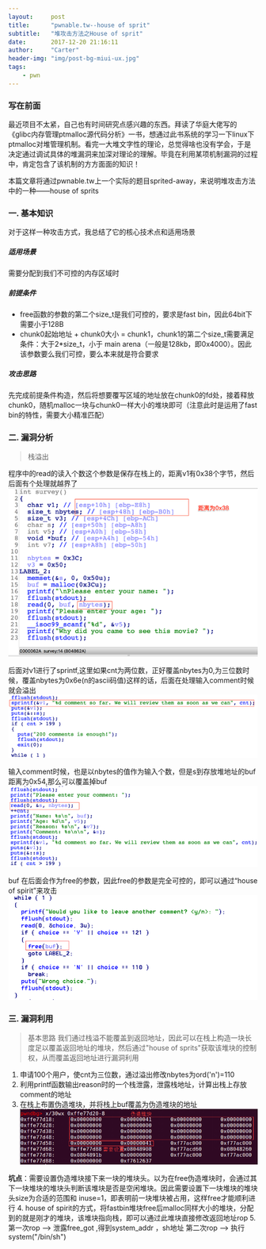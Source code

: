 ```yaml
---
layout:     post
title:      "pwnable.tw--house of sprit"
subtitle:   "堆攻击方法之House of sprit"
date:       2017-12-20 21:16:11
author:     "Carter"
header-img: "img/post-bg-miui-ux.jpg"
tags:
    - pwn
---
```


### 写在前面

最近项目不太紧，自己也有时间研究点感兴趣的东西。拜读了华庭大佬写的《glibc内存管理ptmalloc源代码分析》一书，想通过此书系统的学习一下linux下ptmalloc对堆管理机制。看完一大堆文字性的理论，总觉得啥也没有学会，于是决定通过调试具体的堆漏洞来加深对理论的理解。毕竟在利用某项机制漏洞的过程中，肯定包含了该机制的方方面面的知识！

本篇文章将通过pwnable.tw上一个实际的题目sprited-away，来说明堆攻击方法中的一种——house of sprits

### 一. 基本知识
对于这样一种攻击方式，我总结了它的核心技术点和适用场景

##### 适用场景
需要分配到我们不可控的内存区域时

##### 前提条件
 - free函数的参数的第二个size_t是我们可控的，要求是fast bin，因此64bit下需要小于128B
 - chunk0起始地址 + chunk0大小 = chunk1，chunk1的第二个size_t需要满足条件：大于2*size_t，小于 main arena（一般是128kb，即0x4000）。因此该参数要么我们可控，要么本来就是符合要求

##### 攻击思路
先完成前提条件构造，然后将想要覆写区域的地址放在chunk0的fd处，接着释放chunk0，随机malloc一块与chunk0一样大小的堆块即可（注意此时是运用了fast bin的特性，需要大小精准匹配）

### 二. 漏洞分析
>栈溢出

程序中的read的读入个数这个参数是保存在栈上的，距离v1有0x38个字节，然后后面有个处理就越界了
![img](https://raw.githubusercontent.com/carterMgj/blog_img/master/2017-12-20-pwnable.tw--house%20of%20spirit/1.png)



后面对v1进行了sprintf,这里如果cnt为两位数，正好覆盖nbytes为0,为三位数时候，覆盖nbytes为0x6e(n的ascii码值)这样的话，后面在处理输入comment时候就会溢出
![img](https://raw.githubusercontent.com/carterMgj/blog_img/master/2017-12-20-pwnable.tw--house%20of%20spirit/2.png)



输入comment时候，也是以nbytes的值作为输入个数，但是s到存放堆地址的buf距离为0x54,那么可以覆盖掉buf
![img](https://raw.githubusercontent.com/carterMgj/blog_img/master/2017-12-20-pwnable.tw--house%20of%20spirit/3.png)



buf 在后面会作为free的参数，因此free的参数是完全可控的，即可以通过“house of spirit”来攻击
![img](https://raw.githubusercontent.com/carterMgj/blog_img/master/2017-12-20-pwnable.tw--house%20of%20spirit/4.png)

### 三. 漏洞利用
>基本思路
>我们通过栈溢不能覆盖到返回地址，因此可以在栈上构造一块长度足以覆盖返回地址的堆块，然后通过"house of sprits"获取该堆块的控制权，从而覆盖返回地址进行漏洞利用

1. 申请100个用户，使cnt为三位数，通过溢出修改nbytes为ord('n')=110
2. 利用printf函数输出reason时的一个栈泄露，泄露栈地址，计算出栈上存放comment的地址
3. 在栈上布置伪造堆块，并将栈上buf覆盖为伪造堆块的地址
  ![img](https://raw.githubusercontent.com/carterMgj/blog_img/master/2017-12-20-pwnable.tw--house%20of%20spirit/5.png)

**坑点**：需要设置伪造堆块接下来一块的堆块头。以为在free伪造堆块时，会通过其下一块堆块的堆块头判断该堆块是否是空闲堆块。因此需要设置下一块堆块的堆块头size为合适的范围和 inuse=1，即表明前一块堆块被占用，这样free才能顺利进行
4. house of spirit的方式，将fastbin堆块free后malloc同样大小的堆块，分配到的就是刚才的堆块，该堆块指向栈，即可以通过此堆块直接修改返回地址rop
5. 第一次rop --> 泄露free_got ,得到system_addr ，sh地址
    第二次rop -->  执行system("/bin/sh")





